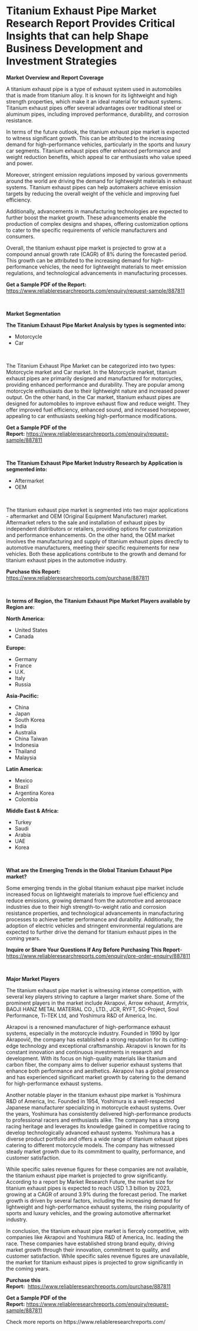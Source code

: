 <p><h1>Titanium Exhaust Pipe Market Research Report Provides Critical Insights that can help Shape Business Development and Investment Strategies</h1></p><p><strong>Market Overview and Report Coverage</strong></p>
<p><p>A titanium exhaust pipe is a type of exhaust system used in automobiles that is made from titanium alloy. It is known for its lightweight and high strength properties, which make it an ideal material for exhaust systems. Titanium exhaust pipes offer several advantages over traditional steel or aluminum pipes, including improved performance, durability, and corrosion resistance.</p><p>In terms of the future outlook, the titanium exhaust pipe market is expected to witness significant growth. This can be attributed to the increasing demand for high-performance vehicles, particularly in the sports and luxury car segments. Titanium exhaust pipes offer enhanced performance and weight reduction benefits, which appeal to car enthusiasts who value speed and power.</p><p>Moreover, stringent emission regulations imposed by various governments around the world are driving the demand for lightweight materials in exhaust systems. Titanium exhaust pipes can help automakers achieve emission targets by reducing the overall weight of the vehicle and improving fuel efficiency.</p><p>Additionally, advancements in manufacturing technologies are expected to further boost the market growth. These advancements enable the production of complex designs and shapes, offering customization options to cater to the specific requirements of vehicle manufacturers and consumers.</p><p>Overall, the titanium exhaust pipe market is projected to grow at a compound annual growth rate (CAGR) of 8% during the forecasted period. This growth can be attributed to the increasing demand for high-performance vehicles, the need for lightweight materials to meet emission regulations, and technological advancements in manufacturing processes.</p></p>
<p><strong>Get a Sample PDF of the Report:</strong> <a href="https://www.reliableresearchreports.com/enquiry/request-sample/887811">https://www.reliableresearchreports.com/enquiry/request-sample/887811</a></p>
<p>&nbsp;</p>
<p><strong>Market Segmentation</strong></p>
<p><strong>The Titanium Exhaust Pipe Market Analysis by types is segmented into:</strong></p>
<p><ul><li>Motorcycle</li><li>Car</li></ul></p>
<p>&nbsp;</p>
<p><p>The Titanium Exhaust Pipe Market can be categorized into two types: Motorcycle market and Car market. In the Motorcycle market, titanium exhaust pipes are primarily designed and manufactured for motorcycles, providing enhanced performance and durability. They are popular among motorcycle enthusiasts due to their lightweight nature and increased power output. On the other hand, in the Car market, titanium exhaust pipes are designed for automobiles to improve exhaust flow and reduce weight. They offer improved fuel efficiency, enhanced sound, and increased horsepower, appealing to car enthusiasts seeking high-performance modifications.</p></p>
<p><strong>Get a Sample PDF of the Report:</strong>&nbsp;<a href="https://www.reliableresearchreports.com/enquiry/request-sample/887811">https://www.reliableresearchreports.com/enquiry/request-sample/887811</a></p>
<p>&nbsp;</p>
<p><strong>The Titanium Exhaust Pipe Market Industry Research by Application is segmented into:</strong></p>
<p><ul><li>Aftermarket</li><li>OEM</li></ul></p>
<p>&nbsp;</p>
<p><p>The titanium exhaust pipe market is segmented into two major applications - aftermarket and OEM (Original Equipment Manufacturer) market. Aftermarket refers to the sale and installation of exhaust pipes by independent distributors or retailers, providing options for customization and performance enhancements. On the other hand, the OEM market involves the manufacturing and supply of titanium exhaust pipes directly to automotive manufacturers, meeting their specific requirements for new vehicles. Both these applications contribute to the growth and demand for titanium exhaust pipes in the automotive industry.</p></p>
<p><strong>Purchase this Report:</strong>&nbsp; <a href="https://www.reliableresearchreports.com/purchase/887811">https://www.reliableresearchreports.com/purchase/887811</a></p>
<p>&nbsp;</p>
<p><strong>In terms of Region, the Titanium Exhaust Pipe Market Players available by Region are:</strong></p>
<p>
    <p> <strong> North America: </strong>
        <ul>
            <li>United States</li>
            <li>Canada</li>
        </ul>
        </p> 
    <p> <strong> Europe: </strong>
        <ul>
            <li>Germany</li>
            <li>France</li>
            <li>U.K.</li>
            <li>Italy</li>
            <li>Russia</li>
        </ul>
        </p> 
    <p> <strong> Asia-Pacific: </strong>
        <ul>
            <li>China</li>
            <li>Japan</li>
            <li>South Korea</li>
            <li>India</li>
            <li>Australia</li>
            <li>China Taiwan</li>
            <li>Indonesia</li>
            <li>Thailand</li>
            <li>Malaysia</li>
        </ul>
        </p> 
    <p> <strong> Latin America: </strong>
        <ul>
            <li>Mexico</li>
            <li>Brazil</li>
            <li>Argentina Korea</li>
            <li>Colombia</li>
        </ul>
        </p> 
    <p> <strong> Middle East & Africa: </strong>
        <ul>
            <li>Turkey</li>
            <li>Saudi</li>
            <li>Arabia</li>
            <li>UAE</li>
            <li>Korea</li>
        </ul>
    </p>
    </p>
<p>&nbsp;</p>
<p><strong>What are the Emerging Trends in the Global Titanium Exhaust Pipe market?</strong></p>
<p><p>Some emerging trends in the global titanium exhaust pipe market include increased focus on lightweight materials to improve fuel efficiency and reduce emissions, growing demand from the automotive and aerospace industries due to their high strength-to-weight ratio and corrosion resistance properties, and technological advancements in manufacturing processes to achieve better performance and durability. Additionally, the adoption of electric vehicles and stringent environmental regulations are expected to further drive the demand for titanium exhaust pipes in the coming years.</p></p>
<p><strong>Inquire or Share Your Questions If Any Before Purchasing This Report</strong>- <a href="https://www.reliableresearchreports.com/enquiry/pre-order-enquiry/887811">https://www.reliableresearchreports.com/enquiry/pre-order-enquiry/887811</a></p>
<p>&nbsp;</p>
<p><strong>Major Market Players</strong></p>
<p><p>The titanium exhaust pipe market is witnessing intense competition, with several key players striving to capture a larger market share. Some of the prominent players in the market include Akrapovi, Arrow exhaust, Armytrix, BAOJI HANZ METAL MATERIAL CO., LTD., JCR, RYFT, SC-Project, Soul Performance, Ti-TEK Ltd, and Yoshimura R&D of America, Inc. </p><p>Akrapovi is a renowned manufacturer of high-performance exhaust systems, especially in the motorcycle industry. Founded in 1990 by Igor Akrapovič, the company has established a strong reputation for its cutting-edge technology and exceptional craftsmanship. Akrapovi is known for its constant innovation and continuous investments in research and development. With its focus on high-quality materials like titanium and carbon fiber, the company aims to deliver superior exhaust systems that enhance both performance and aesthetics. Akrapovi has a global presence and has experienced significant market growth by catering to the demand for high-performance exhaust systems.</p><p>Another notable player in the titanium exhaust pipe market is Yoshimura R&D of America, Inc. Founded in 1954, Yoshimura is a well-respected Japanese manufacturer specializing in motorcycle exhaust systems. Over the years, Yoshimura has consistently delivered high-performance products to professional racers and enthusiasts alike. The company has a strong racing heritage and leverages its knowledge gained in competitive racing to develop technologically advanced exhaust systems. Yoshimura has a diverse product portfolio and offers a wide range of titanium exhaust pipes catering to different motorcycle models. The company has witnessed steady market growth due to its commitment to quality, performance, and customer satisfaction.</p><p>While specific sales revenue figures for these companies are not available, the titanium exhaust pipe market is projected to grow significantly. According to a report by Market Research Future, the market size for titanium exhaust pipes is expected to reach USD 1.3 billion by 2023, growing at a CAGR of around 3.9% during the forecast period. The market growth is driven by several factors, including the increasing demand for lightweight and high-performance exhaust systems, the rising popularity of sports and luxury vehicles, and the growing automotive aftermarket industry.</p><p>In conclusion, the titanium exhaust pipe market is fiercely competitive, with companies like Akrapovi and Yoshimura R&D of America, Inc. leading the race. These companies have established strong brand equity, driving market growth through their innovation, commitment to quality, and customer satisfaction. While specific sales revenue figures are unavailable, the market for titanium exhaust pipes is projected to grow significantly in the coming years.</p></p>
<p><strong>Purchase this Report:</strong>&nbsp;&nbsp;<a href="https://www.reliableresearchreports.com/purchase/887811">https://www.reliableresearchreports.com/purchase/887811</a></p>
<p></p>
<p><strong>Get a Sample PDF of the Report:</strong>&nbsp;<a href="https://www.reliableresearchreports.com/enquiry/request-sample/887811">https://www.reliableresearchreports.com/enquiry/request-sample/887811</a></p>
<p>Check more reports on https://www.reliableresearchreports.com/</p>